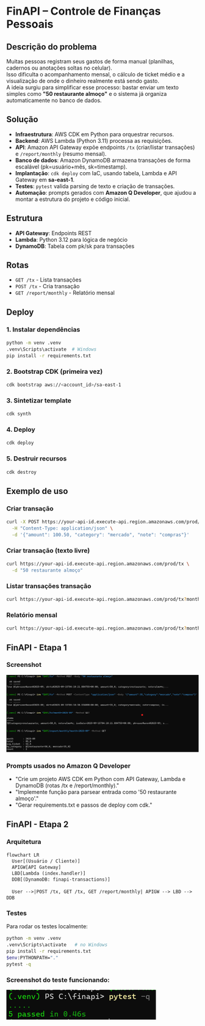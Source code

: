 # FinAPI – Controle de Finanças Pessoais

## Descrição do problema
Muitas pessoas registram seus gastos de forma manual (planilhas, cadernos ou anotações soltas no celular).  
Isso dificulta o acompanhamento mensal, o cálculo de ticket médio e a visualização de onde o dinheiro realmente está sendo gasto.  
A ideia surgiu para simplificar esse processo: bastar enviar um texto simples como **"50 restaurante almoço"** e o sistema já organiza automaticamente no banco de dados.

## Solução
- **Infraestrutura**: AWS CDK em Python para orquestrar recursos.  
- **Backend**: AWS Lambda (Python 3.11) processa as requisições.  
- **API**: Amazon API Gateway expõe endpoints `/tx` (criar/listar transações) e `/report/monthly` (resumo mensal).  
- **Banco de dados**: Amazon DynamoDB armazena transações de forma escalável (pk=usuário+mês, sk=timestamp).  
- **Implantação**: `cdk deploy` com IaC, usando tabela, Lambda e API Gateway em **sa-east-1**.  
- **Testes**: `pytest` valida parsing de texto e criação de transações.  
- **Automação**: prompts gerados com **Amazon Q Developer**, que ajudou a montar a estrutura do projeto e código inicial.

## Estrutura

- **API Gateway**: Endpoints REST
- **Lambda**: Python 3.12 para lógica de negócio
- **DynamoDB**: Tabela com pk/sk para transações

## Rotas

- `GET /tx` - Lista transações
- `POST /tx` - Cria transação
- `GET /report/monthly` - Relatório mensal

## Deploy

### 1. Instalar dependências
```bash
python -m venv .venv
.venv\Scripts\activate  # Windows
pip install -r requirements.txt
```

### 2. Bootstrap CDK (primeira vez)
```bash
cdk bootstrap aws://<account_id>/sa-east-1
```

### 3. Sintetizar template
```bash
cdk synth
```

### 4. Deploy
```bash
cdk deploy
```

### 5. Destruir recursos
```bash
cdk destroy
```

## Exemplo de uso

### Criar transação
```bash
curl -X POST https://your-api-id.execute-api.region.amazonaws.com/prod/tx \
  -H "Content-Type: application/json" \
  -d '{"amount": 100.50, "category": "mercado", "note": "compras"}'
```

### Criar transação (texto livre)
```bash
curl https://your-api-id.execute-api.region.amazonaws.com/prod/tx \
  -d "50 restaurante almoço"
```

### Listar transações transação 
```bash
curl https://your-api-id.execute-api.region.amazonaws.com/prod/tx?month=2025-09
```

### Relatório mensal
```bash
curl https://your-api-id.execute-api.region.amazonaws.com/prod/tx?month=2025-09
```

## FinAPI - Etapa 1

### Screenshot
![screenshot](docs/screenshot.png)

### Prompts usados no Amazon Q Developer
- "Crie um projeto AWS CDK em Python com API Gateway, Lambda e DynamoDB (rotas /tx e /report/monthly)."
- "Implemente função para parsear entrada como '50 restaurante almoço'."
- "Gerar requirements.txt e passos de deploy com cdk."

## FinAPI - Etapa 2

### Arquitetura

```mermaid
flowchart LR
  User[(Usuário / Cliente)]
  APIGW[API Gateway]
  LBD[Lambda (index.handler)]
  DDB[(DynamoDB: finapi-transactions)]

  User -->|POST /tx, GET /tx, GET /report/monthly| APIGW --> LBD --> DDB
```
### Testes

Para rodar os testes localmente:

```bash
python -m venv .venv
.venv\Scripts\activate   # no Windows
pip install -r requirements.txt
$env:PYTHONPATH="."
pytest -q
```

### Screenshot do teste funcionando:
![tests](docs/tests.png)
